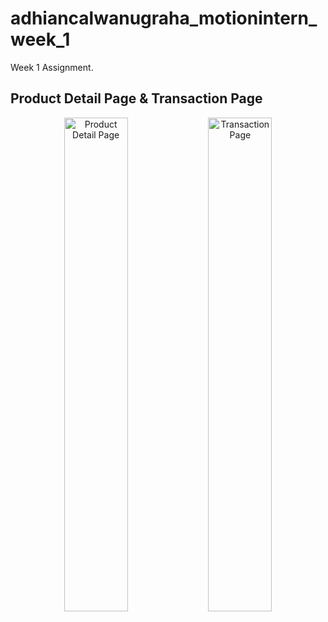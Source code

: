 # adhiancalwanugraha_motionintern_week_1

Week 1 Assignment.

## Product Detail Page & Transaction Page

<p align="center">
  <img src="https://github.com/ardhiancalwa/intern-motion/assets/75600806/dd39abf6-0129-4d45-9590-6a1514eb7e3e" alt="Product Detail Page" style="width:45%;">
  <img src="https://github.com/ardhiancalwa/intern-motion/assets/75600806/c4088dc2-6cc5-4d8b-839f-c1ed9660aaac" alt="Transaction Page" style="width:45%;">
</p>



